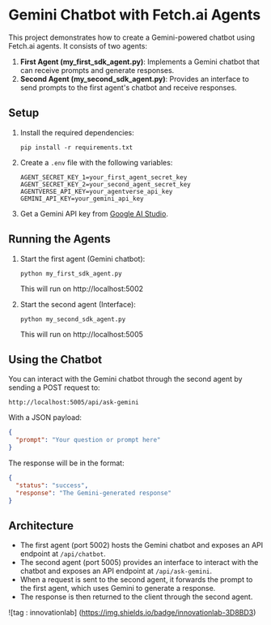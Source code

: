 # Gemini Chatbot with Fetch.ai Agents

This project demonstrates how to create a Gemini-powered chatbot using Fetch.ai agents. It consists of two agents:

1. **First Agent (my_first_sdk_agent.py)**: Implements a Gemini chatbot that can receive prompts and generate responses.
2. **Second Agent (my_second_sdk_agent.py)**: Provides an interface to send prompts to the first agent's chatbot and receive responses.

## Setup

1. Install the required dependencies:
   ```
   pip install -r requirements.txt
   ```

2. Create a `.env` file with the following variables:
   ```
   AGENT_SECRET_KEY_1=your_first_agent_secret_key
   AGENT_SECRET_KEY_2=your_second_agent_secret_key
   AGENTVERSE_API_KEY=your_agentverse_api_key
   GEMINI_API_KEY=your_gemini_api_key
   ```

3. Get a Gemini API key from [Google AI Studio](https://makersuite.google.com/app/apikey).

## Running the Agents

1. Start the first agent (Gemini chatbot):
   ```
   python my_first_sdk_agent.py
   ```
   This will run on http://localhost:5002

2. Start the second agent (Interface):
   ```
   python my_second_sdk_agent.py
   ```
   This will run on http://localhost:5005

## Using the Chatbot

You can interact with the Gemini chatbot through the second agent by sending a POST request to:
```
http://localhost:5005/api/ask-gemini
```

With a JSON payload:
```json
{
  "prompt": "Your question or prompt here"
}
```

The response will be in the format:
```json
{
  "status": "success",
  "response": "The Gemini-generated response"
}
```

## Architecture

- The first agent (port 5002) hosts the Gemini chatbot and exposes an API endpoint at `/api/chatbot`.
- The second agent (port 5005) provides an interface to interact with the chatbot and exposes an API endpoint at `/api/ask-gemini`.
- When a request is sent to the second agent, it forwards the prompt to the first agent, which uses Gemini to generate a response.
- The response is then returned to the client through the second agent. 


![tag : innovationlab]
(https://img.shields.io/badge/innovationlab-3D8BD3)